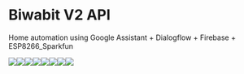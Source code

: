 # Biwabit V2 API
Home automation using Google Assistant + Dialogflow + Firebase + ESP8266_Sparkfun

[![](https://sourcerer.io/fame/andae/andae/iot-medan-nodejs/images/0)](https://sourcerer.io/fame/andae/andae/iot-medan-nodejs/links/0)[![](https://sourcerer.io/fame/andae/andae/iot-medan-nodejs/images/1)](https://sourcerer.io/fame/andae/andae/iot-medan-nodejs/links/1)[![](https://sourcerer.io/fame/andae/andae/iot-medan-nodejs/images/2)](https://sourcerer.io/fame/andae/andae/iot-medan-nodejs/links/2)[![](https://sourcerer.io/fame/andae/andae/iot-medan-nodejs/images/3)](https://sourcerer.io/fame/andae/andae/iot-medan-nodejs/links/3)[![](https://sourcerer.io/fame/andae/andae/iot-medan-nodejs/images/4)](https://sourcerer.io/fame/andae/andae/iot-medan-nodejs/links/4)[![](https://sourcerer.io/fame/andae/andae/iot-medan-nodejs/images/5)](https://sourcerer.io/fame/andae/andae/iot-medan-nodejs/links/5)[![](https://sourcerer.io/fame/andae/andae/iot-medan-nodejs/images/6)](https://sourcerer.io/fame/andae/andae/iot-medan-nodejs/links/6)[![](https://sourcerer.io/fame/andae/andae/iot-medan-nodejs/images/7)](https://sourcerer.io/fame/andae/andae/iot-medan-nodejs/links/7)
